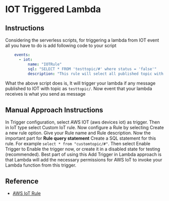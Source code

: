 # IOT Triggered Lambda

## Instructions

Considering the serverless scripts, for triggering a lambda from IOT event all you have to do is add following code to your script

```yml
    events:
      - iot:
          name: "IOTRule"
          sql: "SELECT * FROM 'testtopic/#' where status = 'false'"
          description: "This rule will select all published topic with status flag as false."
```

What the above script does is, It will trigger your lambda if any message published to IOT with topic as `testtopic/`. Now event that your lambda receives is what you send as message

## Manual Approach Instructions

In Trigger configuration, select AWS IOT (aws devices iot) as trigger. Then in IoT type select Custom IoT rule. Now configure a Rule by selecting Create a new rule option. Give your Rule name and Rule description. Now the important part for **Rule query statement** Create a SQL statement for this rule. For example `select * from "customtopic/#"`. Then select Enable Trigger to Enable the trigger now, or create it in a disabled state for testing (recommended). Best part of using this Add Trigger in Lambda approach is that Lambda will add the necessary permissions for AWS IoT to invoke your Lambda function from this trigger.

## Reference

* [AWS IoT Rule](https://docs.aws.amazon.com/iot/latest/developerguide/iot-sql-reference.html)
